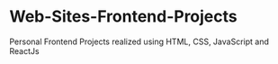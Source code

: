 # Web-Sites-Frontend-Projects

Personal Frontend Projects realized using HTML, CSS, JavaScript and ReactJs
